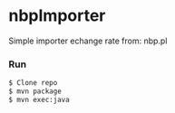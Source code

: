 # nbpImporter
 Simple importer echange rate from: nbp.pl
 
 ### Run

```sh
$ Clone repo
$ mvn package
$ mvn exec:java
```
